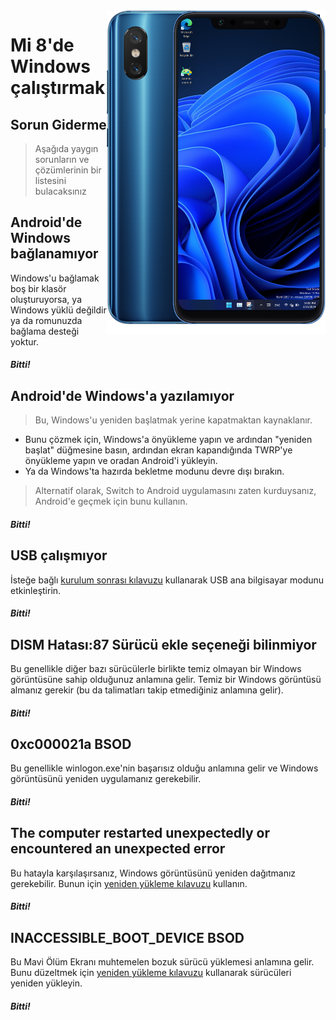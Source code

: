 <img align="right" src="https://github.com/n00b69/woa-dipper/blob/main/dipper.png" width="350" alt="Windows 11 running on dipper">

# Mi 8'de Windows çalıştırmak

## Sorun Giderme
> Aşağıda yaygın sorunların ve çözümlerinin bir listesini bulacaksınız

## Android'de Windows bağlanamıyor
Windows'u bağlamak boş bir klasör oluşturuyorsa, ya Windows yüklü değildir ya da romunuzda bağlama desteği yoktur.

##### Bitti!

## Android'de Windows'a yazılamıyor
> Bu, Windows'u yeniden başlatmak yerine kapatmaktan kaynaklanır.
- Bunu çözmek için, Windows'a önyükleme yapın ve ardından "yeniden başlat" düğmesine basın, ardından ekran kapandığında TWRP'ye önyükleme yapın ve oradan Android'i yükleyin.
- Ya da Windows'ta hazırda bekletme modunu devre dışı bırakın. 
> Alternatif olarak, Switch to Android uygulamasını zaten kurduysanız, Android'e geçmek için bunu kullanın.

##### Bitti!

## USB çalışmıyor
İsteğe bağlı [kurulum sonrası kılavuzu](materials.md) kullanarak USB ana bilgisayar modunu etkinleştirin.

##### Bitti!

## DISM Hatası:87 Sürücü ekle seçeneği bilinmiyor
Bu genellikle diğer bazı sürücülerle birlikte temiz olmayan bir Windows görüntüsüne sahip olduğunuz anlamına gelir. Temiz bir Windows görüntüsü almanız gerekir (bu da talimatları takip etmediğiniz anlamına gelir).

##### Bitti!

## 0xc000021a BSOD
Bu genellikle winlogon.exe'nin başarısız olduğu anlamına gelir ve Windows görüntüsünü yeniden uygulamanız gerekebilir.

##### Bitti!

## The computer restarted unexpectedly or encountered an unexpected error
Bu hatayla karşılaşırsanız, Windows görüntüsünü yeniden dağıtmanız gerekebilir. Bunun için [yeniden yükleme kılavuzu](reinstall.md) kullanın.

##### Bitti!

## INACCESSIBLE_BOOT_DEVICE BSOD
Bu Mavi Ölüm Ekranı muhtemelen bozuk sürücü yüklemesi anlamına gelir. Bunu düzeltmek için [yeniden yükleme kılavuzu](reinstall.md) kullanarak sürücüleri yeniden yükleyin.

##### Bitti!



















